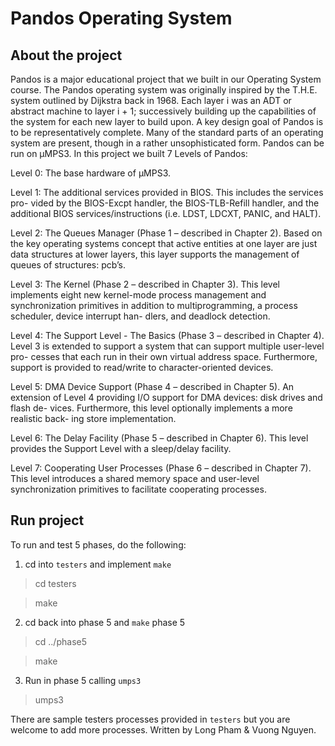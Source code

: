 # Pandos Operating System
## About the project
Pandos is a major educational project that we built in our Operating System course. The Pandos operating system was originally inspired by the T.H.E. system outlined by Dijkstra back in 1968. Each layer i was an ADT or abstract machine to layer i + 1; successively building up the capabilities of the system for each new layer to build upon. A key design goal of Pandos is to be representatively complete. Many of the standard parts of an operating system are present, though in a rather unsophisticated form. Pandos can be run on μMPS3. In this project we built 7 Levels of Pandos:

Level 0: The base hardware of μMPS3.

Level 1: The additional services provided in BIOS. This includes the services pro- vided by the BIOS-Excpt handler, the BIOS-TLB-Refill handler, and the additional BIOS services/instructions (i.e. LDST, LDCXT, PANIC, and HALT).

Level 2: The Queues Manager (Phase 1 – described in Chapter 2). Based on the key operating systems concept that active entities at one layer are just data structures at lower layers, this layer supports the management of queues of structures: pcb’s.

Level 3: The Kernel (Phase 2 – described in Chapter 3). This level implements eight new kernel-mode process management and synchronization primitives in addition to multiprogramming, a process scheduler, device interrupt han- dlers, and deadlock detection.

Level 4: The Support Level - The Basics (Phase 3 – described in Chapter 4). Level 3 is extended to support a system that can support multiple user-level pro- cesses that each run in their own virtual address space. Furthermore, support is provided to read/write to character-oriented devices.

Level 5: DMA Device Support (Phase 4 – described in Chapter 5). An extension of Level 4 providing I/O support for DMA devices: disk drives and flash de- vices. Furthermore, this level optionally implements a more realistic back- ing store implementation.

Level 6: The Delay Facility (Phase 5 – described in Chapter 6). This level provides the Support Level with a sleep/delay facility.

Level 7: Cooperating User Processes (Phase 6 – described in Chapter 7). This level introduces a shared memory space and user-level synchronization primitives to facilitate cooperating processes.

## Run project
To run and test 5 phases, do the following:

1. cd into `testers` and implement `make`
> cd testers

> make

2. cd back into phase 5 and `make` phase 5
> cd ../phase5

> make

3. Run in phase 5 calling `umps3`
> umps3

There are sample testers processes provided in `testers` but you are welcome to add more processes.
Written by Long Pham & Vuong Nguyen.
